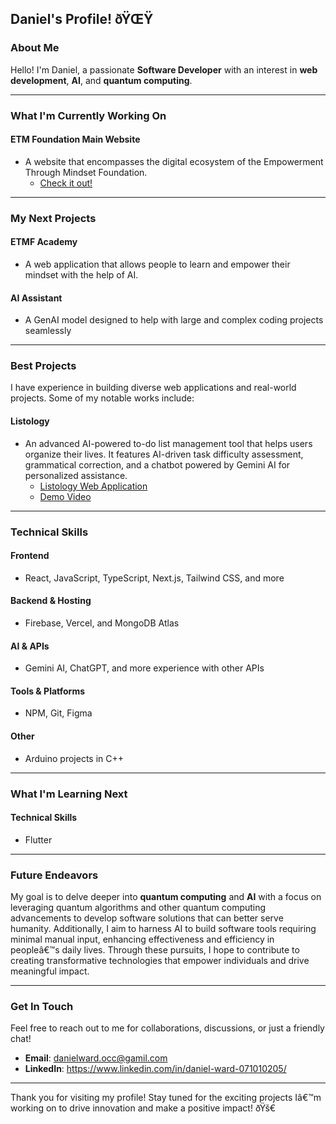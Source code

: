 ## Daniel's Profile! ðŸŒŸ

### About Me

Hello! I'm Daniel, a passionate **Software Developer** with an interest in **web development**, **AI**, and **quantum computing**.

---

### What I'm Currently Working On

#### ETM Foundation Main Website

- A website that encompasses the digital ecosystem of the Empowerment Through Mindset Foundation.
  - [Check it out!](https://etmfoundation.com)

---

### My Next Projects

#### ETMF Academy

- A web application that allows people to learn and empower their mindset with the help of AI.

#### AI Assistant

- A GenAI model designed to help with large and complex coding projects seamlessly

---

### Best Projects

I have experience in building diverse web applications and real-world projects. Some of my notable works include:

#### Listology

- An advanced AI-powered to-do list management tool that helps users organize their lives. It features AI-driven task difficulty assessment, grammatical correction, and a chatbot powered by Gemini AI for personalized assistance.
    - [Listology Web Application](https://listology.vercel.app/tutorials)
    - [Demo Video](https://youtu.be/JToXJPwBWj4)

---

### Technical Skills

#### Frontend

- React, JavaScript, TypeScript, Next.js, Tailwind CSS, and more

#### Backend & Hosting

- Firebase, Vercel, and MongoDB Atlas

#### AI & APIs

- Gemini AI, ChatGPT, and more experience with other APIs

#### Tools & Platforms

- NPM, Git, Figma

#### Other

- Arduino projects in C++

---

### What I'm Learning Next

#### Technical Skills

- Flutter

---

### Future Endeavors

My goal is to delve deeper into **quantum computing** and **AI** with a focus on leveraging quantum algorithms and other quantum computing advancements to develop software solutions that can better serve humanity. Additionally, I aim to harness AI to build software tools requiring minimal manual input, enhancing effectiveness and efficiency in peopleâ€™s daily lives. Through these pursuits, I hope to contribute to creating transformative technologies that empower individuals and drive meaningful impact.

---

### Get In Touch

Feel free to reach out to me for collaborations, discussions, or just a friendly chat!

- **Email**: danielward.occ@gamil.com
- **LinkedIn**: https://www.linkedin.com/in/daniel-ward-071010205/

---

Thank you for visiting my profile! Stay tuned for the exciting projects Iâ€™m working on to drive innovation and make a positive impact! ðŸš€
